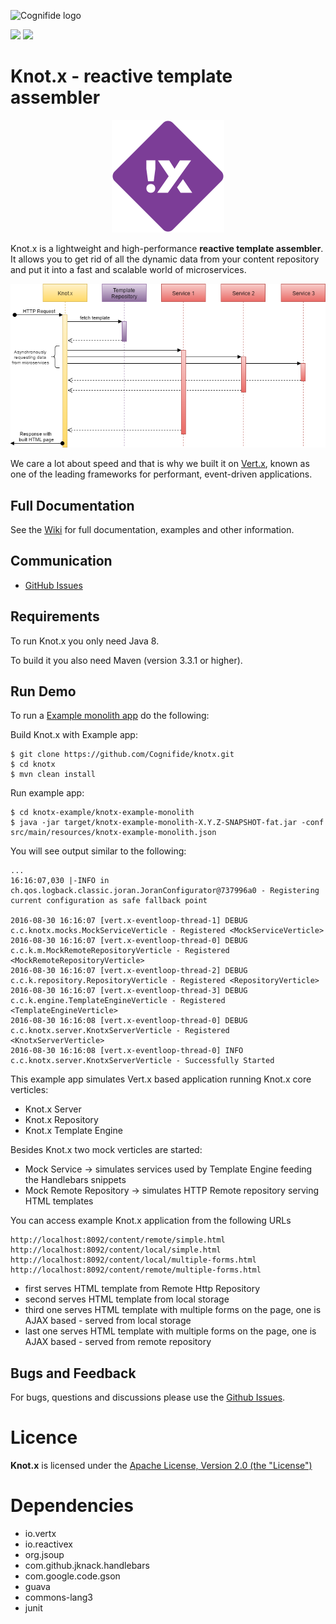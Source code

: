 ![Cognifide logo](http://cognifide.github.io/images/cognifide-logo.png)

[![][travis img]][travis]
[![][license img]][license]

# Knot.x - reactive template assembler
<p align="center">
  <img src="https://github.com/Cognifide/knotx/blob/master/icons/180x180.png?raw=true"
         alt="Knot.x"/>
</p>

Knot.x is a lightweight and high-performance **reactive template assembler**. It allows you to get rid of all the dynamic data from your content repository and put it into a fast and scalable world of microservices.

![Flow diagram](icons/architecture/flow-diagram.png)

We care a lot about speed and that is why we built it on [Vert.x](http://vertx.io/), known as one of the leading frameworks for performant, event-driven applications.

## Full Documentation

See the [Wiki](https://github.com/Cognifide/knotx/wiki) for full documentation, examples and other information.

## Communication
- [GitHub Issues](https://github.com/Cognifide/knotx/issues)

## Requirements

To run Knot.x you only need Java 8.

To build it you also need Maven (version 3.3.1 or higher).

## Run Demo

To run a [Example monolith app](https://github.com/Cognifide/knotx/blob/master/knotx-example/knotx-example-monolith) do the following:

Build Knot.x with Example app:

```
$ git clone https://github.com/Cognifide/knotx.git
$ cd knotx
$ mvn clean install
```

Run example app:
```
$ cd knotx-example/knotx-example-monolith
$ java -jar target/knotx-example-monolith-X.Y.Z-SNAPSHOT-fat.jar -conf src/main/resources/knotx-example-monolith.json
```

You will see output similar to the following:
```
...
16:16:07,030 |-INFO in ch.qos.logback.classic.joran.JoranConfigurator@737996a0 - Registering current configuration as safe fallback point

2016-08-30 16:16:07 [vert.x-eventloop-thread-1] DEBUG c.c.knotx.mocks.MockServiceVerticle - Registered <MockServiceVerticle>
2016-08-30 16:16:07 [vert.x-eventloop-thread-0] DEBUG c.c.k.m.MockRemoteRepositoryVerticle - Registered <MockRemoteRepositoryVerticle>
2016-08-30 16:16:07 [vert.x-eventloop-thread-2] DEBUG c.c.k.repository.RepositoryVerticle - Registered <RepositoryVerticle>
2016-08-30 16:16:07 [vert.x-eventloop-thread-3] DEBUG c.c.k.engine.TemplateEngineVerticle - Registered <TemplateEngineVerticle>
2016-08-30 16:16:08 [vert.x-eventloop-thread-0] DEBUG c.c.knotx.server.KnotxServerVerticle - Registered <KnotxServerVerticle>
2016-08-30 16:16:08 [vert.x-eventloop-thread-0] INFO  c.c.knotx.server.KnotxServerVerticle - Successfully Started

```

This example app simulates Vert.x based application running Knot.x core verticles:
 - Knot.x Server
 - Knot.x Repository
 - Knot.x Template Engine
 
Besides Knot.x two mock verticles are started:
 - Mock Service  -> simulates services used by Template Engine feeding the Handlebars snippets
 - Mock Remote Repository -> simulates HTTP Remote repository serving HTML templates

You can access example Knot.x application from the following URLs
```
http://localhost:8092/content/remote/simple.html
http://localhost:8092/content/local/simple.html
http://localhost:8092/content/local/multiple-forms.html
http://localhost:8092/content/remote/multiple-forms.html
```
- first serves HTML template from Remote Http Repository
- second serves HTML template from local storage
- third one serves HTML template with multiple forms on the page, one is AJAX based - served from local storage
- last one serves HTML template with multiple forms on the page, one is AJAX based - served from remote repository

## Bugs and Feedback

For bugs, questions and discussions please use the [Github Issues](https://github.com/Cognifide/knotx/issues).

# Licence

**Knot.x** is licensed under the [Apache License, Version 2.0 (the "License")](https://www.apache.org/licenses/LICENSE-2.0.txt)

# Dependencies

- io.vertx
- io.reactivex
- org.jsoup
- com.github.jknack.handlebars
- com.google.code.gson
- guava
- commons-lang3
- junit


[travis]:https://travis-ci.org/Cognifide/knotx
[travis img]:https://travis-ci.org/Cognifide/knotx.svg?branch=master

[license]:LICENSE
[license img]:https://img.shields.io/badge/License-Apache%202-blue.svg